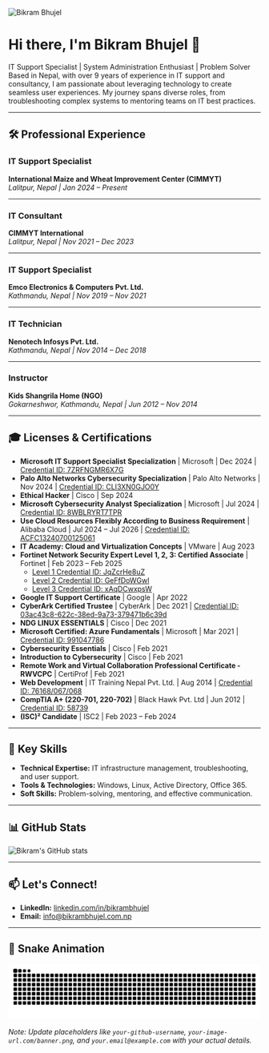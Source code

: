![Bikram Bhujel](https://your-image-url.com/banner.png)

# Hi there, I'm Bikram Bhujel 👋

IT Support Specialist | System Administration Enthusiast | Problem Solver  
Based in Nepal, with over 9 years of experience in IT support and consultancy, I am passionate about leveraging technology to create seamless user experiences. My journey spans diverse roles, from troubleshooting complex systems to mentoring teams on IT best practices.

---

## 🛠️ Professional Experience

### **IT Support Specialist**  
**International Maize and Wheat Improvement Center (CIMMYT)**  
_Lalitpur, Nepal | Jan 2024 – Present_  


---

### **IT Consultant**  
**CIMMYT International**  
_Lalitpur, Nepal | Nov 2021 – Dec 2023_  


---

### **IT Support Specialist**  
**Emco Electronics & Computers Pvt. Ltd.**  
_Kathmandu, Nepal | Nov 2019 – Nov 2021_  
 

---

### **IT Technician**  
**Nenotech Infosys Pvt. Ltd.**  
_Kathmandu, Nepal | Nov 2014 – Dec 2018_  


---

### **Instructor**  
**Kids Shangrila Home (NGO)**  
_Gokarneshwor, Kathmandu, Nepal | Jun 2012 – Nov 2014_  


---

## 🎓 Licenses & Certifications

- **Microsoft IT Support Specialist Specialization** | Microsoft | Dec 2024 | [Credential ID: 7ZRFNGMR6X7G](https://www.coursera.org/account/accomplishments/specialization/7ZRFNGMR6X7G)
- **Palo Alto Networks Cybersecurity Specialization** | Palo Alto Networks | Nov 2024 | [Credential ID: CLI3XN0GJO0Y](https://www.coursera.org/account/accomplishments/specialization/CLI3XN0GJO0Y)
- **Ethical Hacker** | Cisco | Sep 2024
- **Microsoft Cybersecurity Analyst Specialization** | Microsoft | Jul 2024 | [Credential ID: 8WBLRYRT7TPR](https://www.coursera.org/account/accomplishments/specialization/8WBLRYRT7TPR)
- **Use Cloud Resources Flexibly According to Business Requirement** | Alibaba Cloud | Jul 2024 – Jul 2026 | [Credential ID: ACFC13240700125061](#)
- **IT Academy: Cloud and Virtualization Concepts** | VMware | Aug 2023
- **Fortinet Network Security Expert Level 1, 2, 3: Certified Associate** | Fortinet | Feb 2023 – Feb 2025  
  - [Level 1 Credential ID: JqZcrHe8uZ](https://training.fortinet.com/mod/customcert/verify_certificate.php?code=JqZcrHe8uZ)  
  - [Level 2 Credential ID: GeFfDoWGwl](https://training.fortinet.com/mod/customcert/verify_certificate.php?code=GeFfDoWGwl)  
  - [Level 3 Credential ID: xAqDCwxpsW](https://training.fortinet.com/mod/customcert/verify_certificate.php?code=xAqDCwxpsW)
- **Google IT Support Certificate** | Google | Apr 2022
- **CyberArk Certified Trustee** | CyberArk | Dec 2021 | [Credential ID: 03ac43c8-622c-38ed-9a73-379471b6c39d](https://training.cyberark.com/award/certification/03ac43c8-622c-38ed-9a73-379471b6c39d/view-ext)
- **NDG LINUX ESSENTIALS** | Cisco | Dec 2021
- **Microsoft Certified: Azure Fundamentals** | Microsoft | Mar 2021 | [Credential ID: 991047786](https://www.credly.com/badges/d1d48e59-df11-444c-83bb-2358d468e05c?source=linked_in_profile)
- **Cybersecurity Essentials** | Cisco | Feb 2021
- **Introduction to Cybersecurity** | Cisco | Feb 2021
- **Remote Work and Virtual Collaboration Professional Certificate - RWVCPC** | CertiProf | Feb 2021
- **Web Development** | IT Training Nepal Pvt. Ltd. | Aug 2014 | [Credential ID: 76168/067/068](#)
- **CompTIA A+ (220-701, 220-702)** | Black Hawk Pvt. Ltd | Jun 2012 | [Credential ID: 58739](#)
- **(ISC)² Candidate** | ISC2 | Feb 2023 – Feb 2024  

---

## 💼 Key Skills

- **Technical Expertise:** IT infrastructure management, troubleshooting, and user support.  
- **Tools & Technologies:** Windows, Linux, Active Directory, Office 365.  
- **Soft Skills:** Problem-solving, mentoring, and effective communication.  

---

## 📊 GitHub Stats

![Bikram's GitHub stats](https://github-readme-stats.vercel.app/api?username=bikrambhujel&show_icons=true&theme=default)

---

## 📫 Let's Connect!

- **LinkedIn:** [linkedin.com/in/bikrambhujel](https://www.linkedin.com/in/bikrambhujel)  
- **Email:** info@bikrambhujel.com.np  

---

## 🐍 Snake Animation

![Snake animation](https://github.com/bikrambhujel/bikrambhujel/blob/output/snake.svg)


*Note: Update placeholders like `your-github-username`, `your-image-url.com/banner.png`, and `your.email@example.com` with your actual details.*
